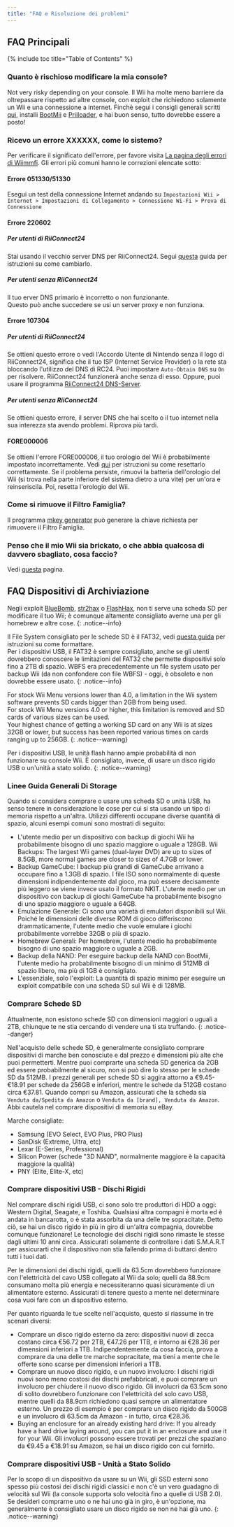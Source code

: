 ```yaml
---
title: "FAQ e Risoluzione dei problemi"
---
```


## FAQ Principali

{% include toc title="Table of Contents" %}

### Quanto è rischioso modificare la mia console?
Not very risky depending on your console. Il Wii ha molte meno barriere da oltrepassare rispetto ad altre console, con exploit che richiedono solamente un Wii e una connessione a internet. Finchè segui i consigli generali scritti [qui](bricks#brick-prevention), installi [BootMii](bootmii) e [Priiloader](priiloader), e hai buon senso, tutto dovrebbe essere a posto!

### Ricevo un errore XXXXXX, come lo sistemo?
Per verificare il significato dell'errore, per favore visita [La pagina degli errori di Wiimmfi](https://wiimmfi.de/error). Gli errori più comuni hanno le correzioni elencate sotto:

#### Errore 051330/51330

Esegui un test della connessione Internet andando su `Impostazioni Wii > Internet > Impostazioni di Collegamento > Connessione Wi-Fi > Prova di Connessione`

#### Errore 220602

##### Per utenti di RiiConnect24

Stai usando il vecchio server DNS per RiiConnect24. Segui [questa](riiconnect24#section-iv---connecting) guida per istruzioni su come cambiarlo.

##### Per utenti senza RiiConnect24

Il tuo erver DNS primario è incorretto o non funzionante.<br> Questo può anche succedere se usi un server proxy e non funziona.

#### Errore 107304

##### Per utenti di RiiConnect24

Se ottieni questo errore o vedi l'Accordo Utente di Nintendo senza il logo di RiiConnect24, significa che il tuo ISP (Internet Service Provider) o la rete sta bloccando l'utilizzo del DNS di RC24. Puoi impostare `Auto-Obtain DNS` su `On` per risolvere. RiiConnect24 funzionerà anche senza di esso. Oppure, puoi usare il programma [RiiConnect24 DNS-Server](https://github.com/RiiConnect24/DNS-Server/releases/latest).

##### Per utenti senza RiiConnect24

Se ottieni questo errore, il server DNS che hai scelto o il tuo internet nella sua interezza sta avendo problemi. Riprova più tardi.

#### FORE000006

Se ottieni l'errore FORE000006, il tuo orologio del Wii è probabilmente impostato incorrettamente. Vedi [qui](wiiconnect24#updating-rtc-clock) per istruzioni su come resettarlo correttamente. Se il problema persiste, rimuovi la batteria dell'orologio del Wii (si trova nella parte inferiore del sistema dietro a una vite) per un'ora e reinseriscila. Poi, resetta l'orologio del Wii.

### Come si rimuove il Filtro Famiglia?
Il programma [mkey generator](https://mkey.eiphax.tech/) può generare la chiave richiesta per rimuovere il Filtro Famiglia.

### Penso che il mio Wii sia brickato, o che abbia qualcosa di davvero sbagliato, cosa faccio?
Vedi [questa](bricks) pagina.

## FAQ Dispositivi di Archiviazione

Negli exploit [BlueBomb](bluebomb), [str2hax](str2hax) o [FlashHax](flashhax), non ti serve una scheda SD per modificare il tuo Wii; è comunque altamente consigliato averne una per gli homebrew e altre cose.
{: .notice--info}

Il File System consigliato per le schede SD è il FAT32, vedi [questa guida](https://wiki.hacks.guide/wiki/Formatting_an_SD_card) per istruzioni su come formattare.<br> Per i dispositivi USB, il FAT32 è sempre consigliato, anche se gli utenti dovrebbero conoscere le limitazioni del FAT32 che permette dispositivi solo fino a 2TB di spazio. WBFS era precedentemente un file system usato per backup Wii (da non confondere con file WBFS) - oggi, è obsoleto e non dovrebbe essere usato.
{: .notice--info}

For stock Wii Menu versions lower than 4.0, a limitation in the Wii system software prevents SD cards bigger than 2GB from being used.<br> For stock Wii Menu versions 4.0 or higher, this limitation is removed and SD cards of various sizes can be used.<br> Your highest chance of getting a working SD card on any Wii is at sizes 32GB or lower, but success has been reported various times on cards ranging up to 256GB.
{: .notice--warning}

Per i dispositivi USB, le unità flash hanno ampie probabilità di non funzionare su console Wii. È consigliato, invece, di usare un disco rigido USB o un'unità a stato solido.
{: .notice--warning}

### Linee Guida Generali Di Storage

Quando si considera comprare o usare una scheda SD o unità USB, ha senso tenere in considerazione le cose per cui si sta usando un tipo di memoria rispetto a un'altra. Utilizzi differenti occupane diverse quantità di spazio, alcuni esempi comuni sono mostrati di seguito:

+ L'utente medio per un dispositivo con backup di giochi Wii ha probabilmente bisogno di uno spazio maggiore o uguale a 128GB. Wii Backups: The largest Wii games (dual-layer DVD) are up to sizes of 8.5GB, more normal games are closer to sizes of 4.7GB or lower.
+ Backup GameCube: I backup più grandi di GameCube arrivano a occupare fino a 1.3GB di spazio. I file ISO sono normalmente di queste dimensioni indipendentemente dal gioco, ma può essere decisamente più leggero se viene invece usato il formato NKIT. L'utente medio per un dispositivo con backup di giochi GameCube ha probabilmente bisogno di uno spazio maggiore o uguale a 64GB.
+ Emulazione Generale: Ci sono una varietà di emulatori disponibili sul Wii. Poiché le dimensioni delle diverse ROM di gioco differiscono drammaticamente, l'utente medio che vuole emulare i giochi probabilmente vorrebbe 32GB o più di spazio.
+ Homebrew Generali: Per homebrew, l'utente medio ha probabilmente bisogno di uno spazio maggiore o uguale a 2GB.
+ Backup della NAND: Per eseguire backup della NAND con BootMii, l'utente medio ha probabilmente bisogno di un minimo di 512MB di spazio libero, ma più di 1GB è consigliato.
+ L'essenziale, solo l'exploit: La quantità di spazio minimo per eseguire un exploit compatibile con una scheda SD sul Wii è di 128MB.

### Comprare Schede SD

Attualmente, non esistono schede SD con dimensioni maggiori o uguali a 2TB, chiunque te ne stia cercando di vendere una ti sta truffando.
{: .notice--danger}

Nell'acquisto delle schede SD, è generalmente consigliato comprare dispositivi di marche ben conosciute e dal prezzo e dimensioni più alte che puoi permetterti. Mentre puoi comprarte una scheda SD generica da 2GB ed essere probabilmente al sicuro, non si può dire lo stesso per le schede SD da 512MB. I prezzi generali per schede SD si aggira attorno a €9.45-€18.91 per schede da 256GB e inferiori, mentre le schede da 512GB costano circa €37.81. Quando compri su Amazon, assicurati che la scheda sia `Venduta da/Spedita da Amazon` o `Venduta da [brand], Venduta da Amazon`. Abbi cautela nel comprare dispositivi di memoria su eBay.

Marche consigliate:
+ Samsung (EVO Select, EVO Plus, PRO Plus)
+ SanDisk (Extreme, Ultra, etc)
+ Lexar (E-Series, Professional)
+ Silicon Power (schede "3D NAND", normalmente maggiore è la capacità maggiore la qualità)
+ PNY (Elite, Elite-X, etc)

### Comprare dispositivi USB - Dischi Rigidi

Nel comprare dischi rigidi USB, ci sono solo tre produttori di HDD a oggi: Western Digital, Seagate, e Toshiba. Qualsiasi altra compagni è morta ed è andata in bancarotta, o è stata assorbita da una delle tre sopracitate. Detto ciò, se hai un disco rigido in più in giro di un'altra compagnia, dovrebbe comunque funzionare! Le tecnologie dei dischi rigidi sono rimaste le stesse dagli ultimi 10 anni circa. Assicurati solamente di controllare i dati S.M.A.R.T per assicurarti che il dispositivo non stia fallendo prima di buttarci dentro tutti i tuoi dati.

Per le dimensioni dei dischi rigidi, quelli da 63.5cm dovrebbero funzionare con l'elettricità del cavo USB collegato al Wii da solo; quelli da 88.9cm consumano molta più energia e necessiteranno quasi sicuramente di un alimentatore esterno. Assicurati di tenere questo a mente nel determinare cosa vuoi fare con un dispositivo esterno.

Per quanto riguarda le tue scelte nell'acquisto, questo si riassume in tre scenari diversi:

+ Comprare un disco rigido esterno da zero: dispositivi nuovi di zecca costano circa €56.72 per 2TB, €47.26 per 1TB, e intorno ai €28.36 per dimensioni inferiori a 1TB. Indipendentemente da cosa faccia, prova a comprare da una delle tre marche sopracitate, ma tieni a mente che le offerte sono scarse per dimensioni inferiori a 1TB.
+ Comprare un nuovo disco rigido, e un nuovo involucro: I dischi rigidi nuovi sono meno costosi dei dischi prefabbricati, e puoi comprare un involucro per chiudere il nuovo disco rigido. Gli involucri da 63.5cm sono di solito dovrebbero funzionare con l'elettricità del solo cavo USB, mentre quelli da 88.9cm richiedono quasi sempre un alimentatore esterno. Un prezzo di esempio è per comprare un disco rigido da 500GB e un involucro di 63.5cm da Amazon - in tutto, circa €28.36.
+ Buying an enclosure for an already existing hard drive: If you already have a hard drive laying around, you can put it in an enclosure and use it for your Wii. Gli involucri possono essere trovati per prezzi che spaziano da €9.45 a €18.91 su Amazon, se hai un disco rigido con cui fornirlo.

### Comprare dispositivi USB - Unità a Stato Solido

Per lo scopo di un dispositivo da usare su un Wii, gli SSD esterni sono spesso più costosi dei dischi rigidi classici e non c'è un vero guadagno di velocità sul Wii (la console supporta solo velocità fino a quelle di USB 2.0). Se desideri comprarne uno o ne hai uno già in giro, è un'opzione, ma generalmente è consigliato usare un disco rigido se non ne hai già uno.
{: .notice--warning}